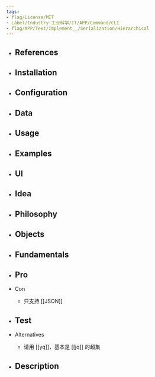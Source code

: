 ```yaml
---
tags:
- flag/License/MIT
- Label/Industry-工业科学/IT/APP/Command/CLI
- flag/APP/Text/Implement__/Serialization/Hierarchical
---
```


- References
    - 

- Installation
    - 

- Configuration
    - 

- Data
    - 

- Usage
    - 

- Examples
    - 

- UI
    - 

- Idea
    - 

- Philosophy
    - 

- Objects
    - 

- Fundamentals
    - 

- Pro
    - 

- Con
    - 只支持 [[JSON]]

- Test
    - 

- Alternatives
    - 请用 [[yq]]，基本是 [[jq]] 的超集

- Description
    - 
